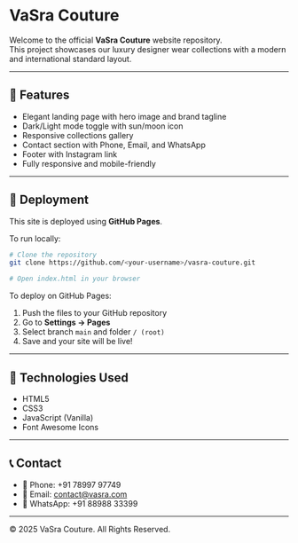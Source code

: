 # VaSra Couture

Welcome to the official **VaSra Couture** website repository.  
This project showcases our luxury designer wear collections with a modern and international standard layout.

---

## 🌟 Features
- Elegant landing page with hero image and brand tagline  
- Dark/Light mode toggle with sun/moon icon  
- Responsive collections gallery  
- Contact section with Phone, Email, and WhatsApp  
- Footer with Instagram link  
- Fully responsive and mobile-friendly  

---

## 🚀 Deployment
This site is deployed using **GitHub Pages**.

To run locally:
```bash
# Clone the repository
git clone https://github.com/<your-username>/vasra-couture.git

# Open index.html in your browser
```

To deploy on GitHub Pages:
1. Push the files to your GitHub repository  
2. Go to **Settings → Pages**  
3. Select branch `main` and folder `/ (root)`  
4. Save and your site will be live!  

---

## 📌 Technologies Used
- HTML5  
- CSS3  
- JavaScript (Vanilla)  
- Font Awesome Icons  

---

## 📞 Contact
- 📱 Phone: +91 78997 97749  
- 📧 Email: contact@vasra.com  
- 💬 WhatsApp: +91 88988 33399  

---

© 2025 VaSra Couture. All Rights Reserved.
